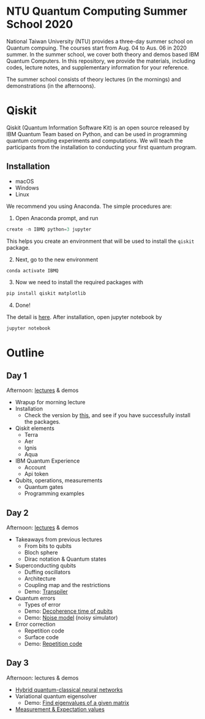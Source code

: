 # NTU Quantum Computing Summer School 2020
National Taiwan University (NTU) provides a three-day summer school on Quantum compuing. The courses start from Aug. 04 to Aus. 06 in 2020 summer. In the summer school, we cover both theory and demos based IBM Quantum Computers. In this repository, we provide the materials, including codes, lecture notes, and supplementary information for your reference.

The summer school consists of theory lectures (in the mornings) and demonstrations (in the afternoons).


# Qiskit
Qiskit (Quantum Information Software Kit) is an open source released by IBM Quantum Team based on Python, and can be used in programming quantum computing experiments and computations. We will teach the participants from the installation to conducting your first quantum program.

## Installation
- macOS
- Windows
- Linux

We recommend you using Anaconda. The simple procedures are:
1. Open Anaconda prompt, and run
```javascript
create -n IBMQ python=3 jupyter
```
This helps you create an environment that will be used to install the `qiskit` package.

2. Next, go to the new environment
```javascript
conda activate IBMQ
```
3. Now we need to install the required packages with
```javascript
pip install qiskit matplotlib
```
4. Done!

The detail is [here](https://github.com/ycldingo/IBMQ/blob/master/README.md).
After installation, open jupyter notebook by
```javascript
jupyter notebook
```


# Outline

## Day 1
Afternoon: [lectures](https://github.com/ycldingo/QuantumComputing_2020Summer/blob/master/Day1/Intro_Day_1.pdf) & demos
- Wrapup for morning lecture
- Installation
  - Check the version by [this](https://github.com/ycldingo/QuantumComputing_2020Summer/blob/master/Day1/check_version.ipynb), and see if you have successfully install the packages.
- Qiskit elements
  - Terra 
  - Aer
  - Ignis
  - Aqua
- IBM Quantum Experience
  - Account
  - Api token
- Qubits, operations, measurements
  - Quantum gates
  - Programming examples

## Day 2
Afternoon: [lectures](https://github.com/ycldingo/QuantumComputing_2020Summer/blob/master/Day2/Real_QuantumMachine_upload.pdf) & demos
- Takeaways from previous lectures
  - From bits to qubits
  - Bloch sphere
  - Dirac notation & Quantum states
- Superconducting qubits
  - Duffing oscillators
  - Architecture
  - Coupling map and the restrictions
  - Demo: [Transpiler](https://github.com/ycldingo/QuantumComputing_2020Summer/blob/master/Day2/transpiler.ipynb)
- Quantum errors
  - Types of error
  - Demo: [Decoherence time of qubits](https://github.com/ycldingo/QuantumComputing_2020Summer/blob/master/Day2/coherence_time.ipynb)
  - Demo: [Noise model](https://github.com/ycldingo/QuantumComputing_2020Summer/blob/master/Day2/noise_model.ipynb) (noisy simulator)
- Error correction
  - Repetition code
  - Surface code
  - Demo: [Repetition code](https://github.com/ycldingo/QuantumComputing_2020Summer/blob/master/Day2/repetition_code.ipynb)


## Day 3
Afternoon: lectures & demos
- [Hybrid quantum-classical neural networks](https://github.com/ycldingo/QuantumComputing_2020Summer/blob/master/Day3/Hybrid%20quantum-classical%20Neural%20Networks%20with%20PyTorch%20and%20Qiskit.pdf)
- Variational quantum eigensolver
  - Demo: [Find eigenvalues of a given matrix](https://github.com/ycldingo/QuantumComputing_2020Summer/blob/master/Day3/VQE%20example.ipynb)
- [Measurement & Expectation values](https://github.com/ycldingo/QuantumComputing_2020Summer/blob/master/Day3/expectation.pdf)
